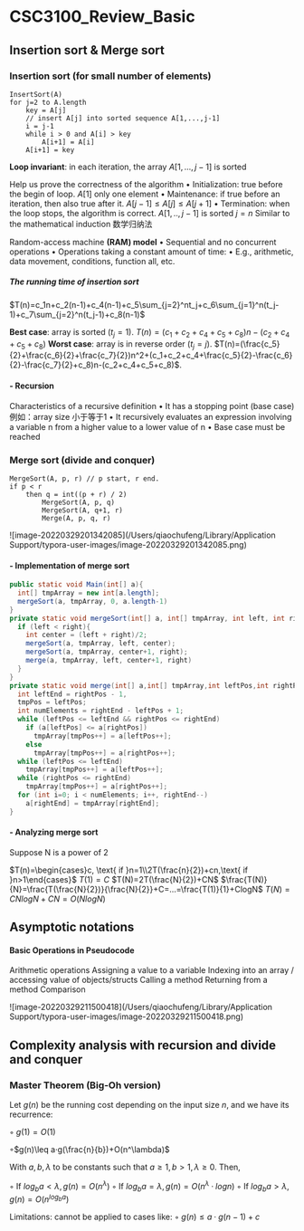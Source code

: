 # CSC3100_Review_Basic

## Insertion sort & Merge sort

### Insertion sort (for small number of elements)

```pseudocode
InsertSort(A)
for j=2 to A.length 
	key = A[j] 
	// insert A[j] into sorted sequence A[1,...,j-1]
	i = j-1 
	while i > 0 and A[i] > key
		A[i+1] = A[i]
	A[i+1] = key
```

**Loop invariant**: in each iteration, the array $A[1, ..., j-1]$ is sorted

Help us prove the correctness of the algorithm
• Initialization: true before the begin of loop.  $A[1]$ only one element
• Maintenance: if true before an iteration, then also true after it. $A[j-1]\leq A[j]\leq A[j+1]$
• Termination: when the loop stops, the algorithm is correct. $A[1,..,j-1]$ is sorted $j=n$
Similar to the mathematical induction 数学归纳法

 Random-access machine **(RAM) model**
• Sequential and no concurrent operations
• Operations taking a constant amount of time:
• E.g., arithmetic, data movement, conditions, function all, etc.

##### The running time of insertion sort

$T(n)=c_1n+c_2(n-1)+c_4(n-1)+c_5\sum_{j=2}^nt_j+c_6\sum_{j=1}^n(t_j-1)+c_7\sum_{j=2}^n(t_j-1)+c_8(n-1)$

**Best case**: array is sorted ($t_j=1$). $T(n)=(c_1+c_2+c_4+c_5+c_8)n-(c_2+c_4+c_5+c_8)$
**Worst case**: array is in reverse order ($t_j=j$). $T(n)=(\frac{c_5}{2}+\frac{c_6}{2}+\frac{c_7}{2})n^2+(c_1+c_2+c_4+\frac{c_5}{2}-\frac{c_6}{2}-\frac{c_7}{2}+c_8)n-(c_2+c_4+c_5+c_8)$.

#### - Recursion

Characteristics of a recursive definition
• It has a stopping point (base case) 例如：array size 小于等于1
• It recursively evaluates an expression involving a variable n  from a higher value to a lower value of n 
• Base case must be reached

### Merge sort (divide and conquer)

```pseudocode
MergeSort(A, p, r) // p start, r end.
if p < r
	then q = int((p + r) / 2)
		MergeSort(A, p, q)
		MergeSort(A, q+1, r)
		Merge(A, p, q, r)
```

![image-20220329201342085](/Users/qiaochufeng/Library/Application Support/typora-user-images/image-20220329201342085.png)

#### - Implementation of merge sort

```java
public static void Main(int[] a){
  int[] tmpArray = new int[a.length];
  mergeSort(a, tmpArray, 0, a.length-1)
}
private static void mergeSort(int[] a, int[] tmpArray, int left, int right){
  if (left < right){
    int center = (left + right)/2;
    mergeSort(a, tmpArray, left, center);
    mergeSort(a, tmpArray, center+1, right);
    merge(a, tmpArray, left, center+1, right)
  }
}
private static void merge(int[] a,int[] tmpArray,int leftPos,int rightPos,int rightEnd){
  int leftEnd = rightPos - 1,
  tmpPos = leftPos;
  int numElements = rightEnd - leftPos + 1;
  while (leftPos <= leftEnd && rightPos <= rightEnd)
    if (a[leftPos] <= a[rightPos])
      tmpArray[tmpPos++] = a[leftPos++];
  	else
      tmpArray[tmpPos++] = a[rightPos++];
  while (leftPos <= leftEnd)
    tmpArray[tmpPos++] = a[leftPos++];
  while (rightPos <= rightEnd)
    tmpArray[tmpPos++] = a[rightPos++];
  for (int i=0; i < numElements; i++, rightEnd--)
    a[rightEnd] = tmpArray[rightEnd];
}
```

#### - Analyzing merge sort

Suppose N is a power of 2

$T(n)=\begin{cases}c, \text{ if }n=1\\2T(\frac{n}{2})+cn,\text{ if }n>1\end{cases}$
$T(1)=C$
$T(N)=2T(\frac{N}{2})+CN$
$\frac{T(N)}{N}=\frac{T(\frac{N}{2})}{\frac{N}{2}}+C=...=\frac{T(1)}{1}+ClogN$
$T(N)=CNlogN+CN=O(NlogN)$

## Asymptotic notations

#### Basic Operations in Pseudocode

Arithmetic operations
Assigning a value to a variable
Indexing into an array / accessing value of objects/structs
Calling a method
Returning from a method
Comparison

![image-20220329211500418](/Users/qiaochufeng/Library/Application Support/typora-user-images/image-20220329211500418.png)





## Complexity analysis with recursion and divide and conquer

### Master Theorem (Big-Oh version)

 Let $g(n)$ be the running cost depending on the input size $n$, and we have its recurrence:

◦ $g(1)=O(1)$

◦$g(n)\leq a·g(\frac{n}{b})+O(n^\lambda)$

With $a,b,\lambda$ to be constants such that $a\geq1,b>1,\lambda\geq0$. Then,

◦ If $log_ba<\lambda,g(n)=O(n^\lambda)$ 
◦ If $log_ba=\lambda,g(n)=O(n^\lambda·logn)$
◦ If $log_ba>\lambda,g(n)=O(n^{log_ba})$  

Limitations: cannot be applied to cases like:
◦ $g(n)\leq a·g(n-1)+c$

